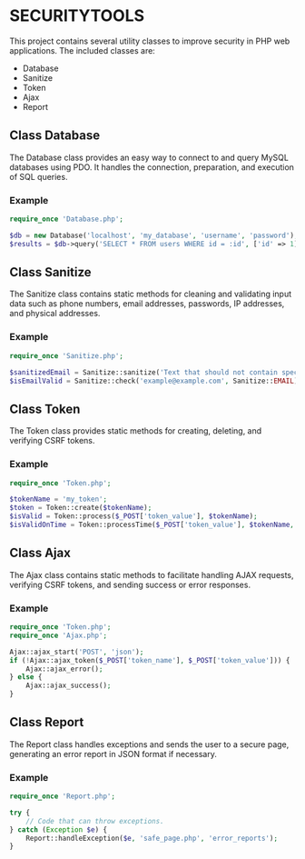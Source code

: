 # SECURITYTOOLS

This project contains several utility classes to improve security in PHP web applications. The included classes are:

- Database
- Sanitize
- Token
- Ajax
- Report

## Class Database

The Database class provides an easy way to connect to and query MySQL databases using PDO. It handles the connection, preparation, and execution of SQL queries.

### Example

```php
require_once 'Database.php';

$db = new Database('localhost', 'my_database', 'username', 'password');
$results = $db->query('SELECT * FROM users WHERE id = :id', ['id' => 1]);
```

## Class Sanitize

The Sanitize class contains static methods for cleaning and validating input data such as phone numbers, email addresses, passwords, IP addresses, and physical addresses.

### Example

```php
require_once 'Sanitize.php';

$sanitizedEmail = Sanitize::sanitize('Text that should not contain special characters.');
$isEmailValid = Sanitize::check('example@example.com', Sanitize::EMAIL);
```

## Class Token

The Token class provides static methods for creating, deleting, and verifying CSRF tokens.

### Example

```php
require_once 'Token.php';

$tokenName = 'my_token';
$token = Token::create($tokenName);
$isValid = Token::process($_POST['token_value'], $tokenName);
$isValidOnTime = Token::processTime($_POST['token_value'], $tokenName, 2);
```

## Class Ajax

The Ajax class contains static methods to facilitate handling AJAX requests, verifying CSRF tokens, and sending success or error responses.

### Example

```php
require_once 'Token.php';
require_once 'Ajax.php';

Ajax::ajax_start('POST', 'json');
if (!Ajax::ajax_token($_POST['token_name'], $_POST['token_value'])) {
    Ajax::ajax_error();
} else {
    Ajax::ajax_success();
}
```

## Class Report

The Report class handles exceptions and sends the user to a secure page, generating an error report in JSON format if necessary.

### Example

```php
require_once 'Report.php';

try {
    // Code that can throw exceptions.
} catch (Exception $e) {
    Report::handleException($e, 'safe_page.php', 'error_reports');
}

```